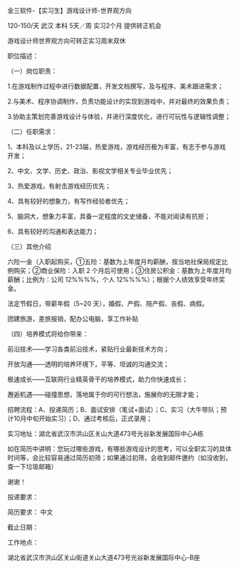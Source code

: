 金三软件-【实习生】游戏设计师-世界观方向

120-150/天 武汉 本科 5天／周 实习2个月 提供转正机会

游戏设计师世界观方向可转正实习周末双休

职位描述：

（一）岗位职责：

1.在游戏制作过程中进行数据配置，开发文档撰写，及与程序、美术跟进需求；

2.与美术、程序协调制作，负责功能设计的实现到游戏中，并对最终的效果负责；

3.协助主策划完善游戏设计与体验，并进行深度优化，进行可玩性与逻辑性调整；

（二）任职需求：

1、本科及以上学历，21-23届，热爱游戏，游戏经历极为丰富，有志于参与游戏开发；

2、中文、文学、历史、政治、影视文学相关专业毕业优先；

3、热爱游戏，有射击游戏经历优先；

4、具有较好的想象力，有写作经验者优先；

5、脑洞大，想象力丰富，具备一定程度的文史储备，不能对阅读有抗拒；

6、具有较好的沟通和表达能力；

（三）其他介绍

六险一金（入职起购买，①五险：基数为上年度月均薪酬，按当地社保局规定比例购买；②商业保险：入职 2 个月后可使用；③住房公积金：基数为上年度月均薪酬；比例为：公司 12%%%%，个人 12%%%%）；根据个人绩效享受年终奖金。

法定节假日，带薪年假（5~20 天），婚假、产假、陪产假、丧假、病假。

团建旅游，差旅报销，配办公电脑，享工作补贴

（四）培养模式将给你带来：

前沿技术——学习各类前沿技术，紧贴行业最新技术方向；

开放沟通——透明的培养环境下，平等、坦诚的沟通交流；

极速成长——互联网行业精英骨干的培养模式，助力你快速成长；

邂逅机遇——碰撞思想，落地属于你的可行想法，施展你的无限才能；

招聘流程：A、投递简历；B、面试安排（笔试+面试）；C、实习（大牛带队；预计10月中旬开始实习）；D、通过考核后，正式录用；

实习地址：湖北省武汉市洪山区关山大道473号光谷新发展国际中心A栋

如在简历中讲明：您玩过哪些游戏，有哪些游戏设计的思考，可以全职实习的具体时间等，会比较容易通过简历初筛；如果通过初筛，会收到邮件邀约（如没收到，查一下垃圾邮箱）

谢谢！

投递要求：

简历要求： 中文

截止日期：

工作地点：

湖北省武汉市洪山区关山街道关山大道473号光谷新发展国际中心-B座
